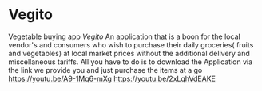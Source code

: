 # Vegito
Vegetable buying app
*Vegito*
An application that is a boon for the local vendor's and consumers who wish to purchase their daily groceries( fruits and vegetables) at local market prices without the additional delivery and miscellaneous tariffs.
All you have to do is to download the Application via the link we provide you and just purchase the items at a go
https://youtu.be/A9-1Mq6-mXg
https://youtu.be/2xLqhVdEAKE
